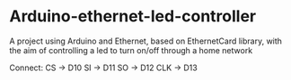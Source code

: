 # Arduino-ethernet-led-controller

A project using Arduino and Ethernet, based on EthernetCard library, with the aim of controlling a led to turn on/off through a home network

Connect:
CS  -> D10
SI  -> D11
SO  -> D12
CLK -> D13
